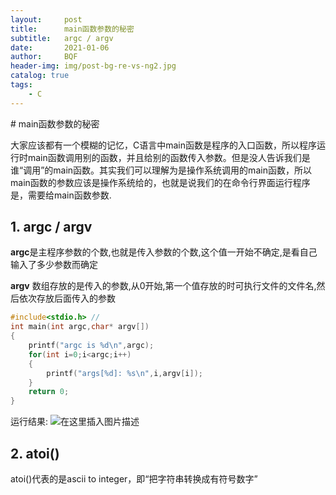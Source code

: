 ```yaml
---
layout:     post
title:      main函数参数的秘密
subtitle:   argc / argv
date:       2021-01-06
author:     BQF
header-img: img/post-bg-re-vs-ng2.jpg
catalog: true
tags:
    - C
---
```




﻿# main函数参数的秘密

大家应该都有一个模糊的记忆，C语言中main函数是程序的入口函数，所以程序运行时main函数调用别的函数，并且给别的函数传入参数。但是没人告诉我们是谁“调用”的main函数。其实我们可以理解为是操作系统调用的main函数，所以main函数的参数应该是操作系统给的，也就是说我们的在命令行界面运行程序是，需要给main函数参数.
## 1. argc / argv
**argc**是主程序参数的个数,也就是传入参数的个数,这个值一开始不确定,是看自己输入了多少参数而确定

**argv** 数组存放的是传入的参数,从0开始,第一个值存放的时可执行文件的文件名,然后依次存放后面传入的参数

```c
#include<stdio.h> //
int main(int argc,char* argv[])
{
    printf("argc is %d\n",argc);
    for(int i=0;i<argc;i++)
    {
        printf("args[%d]: %s\n",i,argv[i]);
    }
    return 0;
}
```
运行结果:
![在这里插入图片描述](https://img-blog.csdnimg.cn/2021010717333629.png)
## 2. atoi()
atoi()代表的是ascii to integer，即“把字符串转换成有符号数字”
